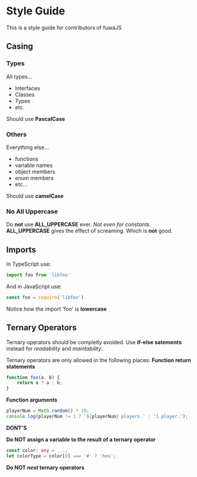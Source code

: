 # Style Guide
This is a style guide for contributors of fuwaJS

## Casing

### Types
All types...
- Interfaces
- Classes
- Types
- etc.

Should use **PascalCase**

### Others
Everything else...
- functions
- variable names
- object members
- enum members
- etc...

Should use **camelCase**

### No All Uppercase
Do **not** use **ALL_UPPERCASE** ever. *Not even for constants*. **ALL_UPPERCASE**
gives the effect of screaming. Which is **not** good.

## Imports
In TypeScript use:
```ts
import foo from 'libfoo'
```

And in JavaScript use:
```js
const foo = require('libfoo')
```

Notice how the import 'foo' is **lowercase**

## Ternary Operators
Ternary operators should be completly avoided. Use **if-else satements**
instead for *readability* and *maintability*.

Ternary operators are only allowed in the following places:
**Function return statements**
```ts
function foo(a, b) {
    return a ? a : b;
}
```

**Function arguments**
```ts
playerNum = Math.random() * 10;
console.log(playerNum != 1 ? `${playerNum} players.` : '1 player.');
```

**DONT'S**

**Do NOT assign a variable to the result of a ternary operator**
```ts
const color: any = ...;
let colorType = color[0] === '#' ? 'hex'; 
```

**Do NOT *nest* ternary operators**
```ts
```




